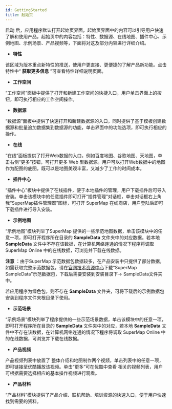 ```yaml
---
id: GettingStarted
title: 起始页
---
```

启动
后，应用程序默认打开起始页界面，起始页界面中的内容可以引导用户快速了解和使用产品，起始页中的内容包括：特性、数据源、在线地图、插件中心、示例地图、示例场景、产品视频等，下面将对这及部分内容进行详细介绍。

  * **特性**

该区域为版本重点新特性的推送，使用户更直接、更便捷的了解产品新功能。点击特性中“ **获取更多信息** ”可查看特性详细说明页面。

  * **工作空间**

“工作空间”面板中提供了打开和新建工作空间的快捷入口，用户单击界面上的按钮，即可执行相应的工作空间操作。

  * **数据源**

“数据源”面板中提供了快速打开和新建数据源的入口，同时提供了基于模板创建数据源和批量追加数据集到数据源的功能，单击界面中的功能选项，即可执行相应的操作。

  * **在线**

“在线”面板提供了打开Web数据的入口，例如百度地图、谷歌地图、天地图，单击右侧“更多”按钮，可打开更多 Web
型数据源。用户可以打开Web数据中的地图作为配图的底图，既可以是地图美观丰富，又减少了工作的时间成本。

  * **插件中心**

“插件中心”板块中提供了在线插件，便于本地插件的管理，用户下载插件后可导入安装。单击该模块中的任意插件即可打开“插件管理”对话框，单击对话框右上角我“SuperMap插件管理器”图标，可打开
SuperMap 在线商店，用户登陆后即可下载插件进行导入安装。

  * **示例地图**

“示例地图”模块列举了SuperMap 提供的一些示范地图数据，单击该模块中的任意一项，即可打开程序所在目录的 **SampleData**
文件夹中的对应数据。若本地 **SampleData** 文件中不存在该数据，在计算机网络连通的情况下程序将调取 SuperMap Online
中的在线数据，可浏览并下载在线数据。

**注意** ：由于SuperMap
示范数据包数据较多，在产品安装中只提供了部分数据，如需获取完整示范数据包，请在[官网技术资源中心](http://support.supermap.com.cn/DownloadCenter/ProductPlatform.aspx)下载“SuperMap
SampleData”示范数据包，下载后需要安装到安装目录下-> SampleData文件夹中。

若应用程序为绿色包，则不存在 **SampleData** 文件夹，可将下载后的示例数据包安装到程序文件夹根目录下使用。

  * **示范场景**

“示例场景”模块列举了程序提供的一些示范场景数据，单击该模块中的任意一项，即可打开程序所在目录的 **SampleData** 文件夹中的对应，若本地
**SampleData** 文件中不存在该数据，在计算机网络连通的情况下程序将调取 SuperMap Online 中的在线数据，可浏览并下载在线数据。

  * **产品视频**

产品视频列表中放置了  整体介绍和地图制作两个视频，单击列表中的任意一项，即可链接至优酷播放该视频。单击“更多”可在优酷中查看
相关的视频列表，用户可根据需要选择相应的基本操作视频进行观看。

  * **产品材料**

“产品材料”模块提供了产品介绍、联机帮助、培训资源的快速入口，便于用户快速找到需要的资料。



